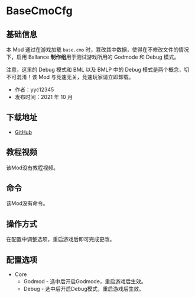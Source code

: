 # BaseCmoCfg

## 基础信息

本 Mod 通过在游戏加载 `base.cmo` 时，篡改其中数据，使得在不修改文件的情况下，启用 Ballance **制作组**用于测试游戏所用的 Godmode 和 Debug 模式。

注意，这里的 Debug 模式和 BML 以及 BMLP 中的 Debug 模式是两个概念，切不可混淆！该 Mod 与竞速无关，竞速玩家请立即卸载。

- 作者：yyc12345
- 发布时间：2021 年 10 月

## 下载地址

- [GitHub](https://github.com/yyc12345/BMLMods)

## 教程视频

该Mod没有教程视频。

## 命令

该Mod没有命令。

## 操作方式

在配置中调整选项，重启游戏后即可完成更改。

## 配置选项

- Core
  * Godmod - 选中后开启Godmode，重启游戏后生效。
  * Debug - 选中后开启Debug模式，重启游戏后生效。
